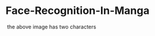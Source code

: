 # Face-Recognition-In-Manga
<picture>
  <source media="" srcset="https://github.com/Ben-geo/Face-Recognition-In-Manga/blob/main/Sample_Images/1-3.jpg">
  <img alt="">
</picture>
the above image has two characters
